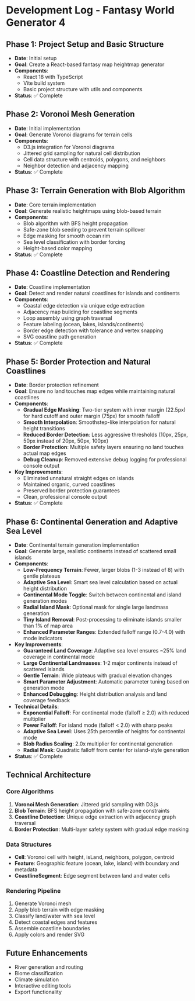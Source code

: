 # Development Log - Fantasy World Generator 4

## Phase 1: Project Setup and Basic Structure
- **Date**: Initial setup
- **Goal**: Create a React-based fantasy map heightmap generator
- **Components**: 
  - React 18 with TypeScript
  - Vite build system
  - Basic project structure with utils and components
- **Status**: ✅ Complete

## Phase 2: Voronoi Mesh Generation
- **Date**: Initial implementation
- **Goal**: Generate Voronoi diagrams for terrain cells
- **Components**:
  - D3.js integration for Voronoi diagrams
  - Jittered grid sampling for natural cell distribution
  - Cell data structure with centroids, polygons, and neighbors
  - Neighbor detection and adjacency mapping
- **Status**: ✅ Complete

## Phase 3: Terrain Generation with Blob Algorithm
- **Date**: Core terrain implementation
- **Goal**: Generate realistic heightmaps using blob-based terrain
- **Components**:
  - Blob algorithm with BFS height propagation
  - Safe-zone blob seeding to prevent terrain spillover
  - Edge masking for smooth ocean rim
  - Sea level classification with border forcing
  - Height-based color mapping
- **Status**: ✅ Complete

## Phase 4: Coastline Detection and Rendering
- **Date**: Coastline implementation
- **Goal**: Detect and render natural coastlines for islands and continents
- **Components**:
  - Coastal edge detection via unique edge extraction
  - Adjacency map building for coastline segments
  - Loop assembly using graph traversal
  - Feature labeling (ocean, lakes, islands/continents)
  - Border edge detection with tolerance and vertex snapping
  - SVG coastline path generation
- **Status**: ✅ Complete

## Phase 5: Border Protection and Natural Coastlines
- **Date**: Border protection refinement
- **Goal**: Ensure no land touches map edges while maintaining natural coastlines
- **Components**:
  - **Gradual Edge Masking**: Two-tier system with inner margin (22.5px) for hard cutoff and outer margin (75px) for smooth falloff
  - **Smooth Interpolation**: Smoothstep-like interpolation for natural height transitions
  - **Reduced Border Detection**: Less aggressive thresholds (10px, 25px, 50px instead of 20px, 50px, 100px)
  - **Border Protection**: Multiple safety layers ensuring no land touches actual map edges
  - **Debug Cleanup**: Removed extensive debug logging for professional console output
- **Key Improvements**:
  - Eliminated unnatural straight edges on islands
  - Maintained organic, curved coastlines
  - Preserved border protection guarantees
  - Clean, professional console output
- **Status**: ✅ Complete

## Phase 6: Continental Generation and Adaptive Sea Level
- **Date**: Continental terrain generation implementation
- **Goal**: Generate large, realistic continents instead of scattered small islands
- **Components**:
  - **Low-Frequency Terrain**: Fewer, larger blobs (1-3 instead of 8) with gentle plateaus
  - **Adaptive Sea Level**: Smart sea level calculation based on actual height distribution
  - **Continental Mode Toggle**: Switch between continental and island generation modes
  - **Radial Island Mask**: Optional mask for single large landmass generation
  - **Tiny Island Removal**: Post-processing to eliminate islands smaller than 1% of map area
  - **Enhanced Parameter Ranges**: Extended falloff range (0.7-4.0) with mode indicators
- **Key Improvements**:
  - **Guaranteed Land Coverage**: Adaptive sea level ensures ~25% land coverage in continental mode
  - **Large Continental Landmasses**: 1-2 major continents instead of scattered islands
  - **Gentle Terrain**: Wide plateaus with gradual elevation changes
  - **Smart Parameter Adjustment**: Automatic parameter tuning based on generation mode
  - **Enhanced Debugging**: Height distribution analysis and land coverage feedback
- **Technical Details**:
  - **Exponential Falloff**: For continental mode (falloff ≥ 2.0) with reduced multiplier
  - **Power Falloff**: For island mode (falloff < 2.0) with sharp peaks
  - **Adaptive Sea Level**: Uses 25th percentile of heights for continental mode
  - **Blob Radius Scaling**: 2.0x multiplier for continental generation
  - **Radial Mask**: Quadratic falloff from center for island-style generation
- **Status**: ✅ Complete

## Technical Architecture

### Core Algorithms
1. **Voronoi Mesh Generation**: Jittered grid sampling with D3.js
2. **Blob Terrain**: BFS height propagation with safe-zone constraints
3. **Coastline Detection**: Unique edge extraction with adjacency graph traversal
4. **Border Protection**: Multi-layer safety system with gradual edge masking

### Data Structures
- **Cell**: Voronoi cell with height, isLand, neighbors, polygon, centroid
- **Feature**: Geographic feature (ocean, lake, island) with boundary and metadata
- **CoastlineSegment**: Edge segment between land and water cells

### Rendering Pipeline
1. Generate Voronoi mesh
2. Apply blob terrain with edge masking
3. Classify land/water with sea level
4. Detect coastal edges and features
5. Assemble coastline boundaries
6. Apply colors and render SVG

## Future Enhancements
- River generation and routing
- Biome classification
- Climate simulation
- Interactive editing tools
- Export functionality 
